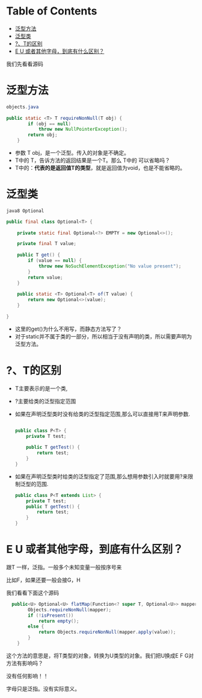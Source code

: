 # Table of Contents

* [泛型方法](#泛型方法)
* [泛型类](#泛型类)
* [?、T的区别](#t的区别)
* [E U 或者其他字母，到底有什么区别？](#e-u-或者其他字母到底有什么区别)


我们先看看源码



# 泛型方法



```java
objects.java
   
public static <T> T requireNonNull(T obj) {
        if (obj == null)
            throw new NullPointerException();
        return obj;
    }
```

+ 参数 T obj，是一个泛型。传入的对象是不确定。
+ <T> T中的 T，告诉方法的返回结果是一个T。那么<T> T中的<T> 可以省略吗？
+ <T> T中的<T>：**代表的是返回值T的类型**，就是返回值为void，也是不能省略的。



# 泛型类

```java
java8 Optional

public final class Optional<T> {
 
    private static final Optional<?> EMPTY = new Optional<>();

    private final T value;
    
    public T get() {
        if (value == null) {
            throw new NoSuchElementException("No value present");
        }
        return value;
    }
    
    public static <T> Optional<T> of(T value) {
        return new Optional<>(value);
    }
    
}
```

+ 这里的get()为什么不用写<T>，而静态方法写了？
+ 对于static并不属于类的一部分，所以相当于没有声明<T>的类，所以需要声明为泛型方法。



# ?、T的区别

+ T主要表示的是一个类,
+ ?主要给类的泛型指定范围

+ 如果在声明泛型类时没有给类的泛型指定范围,那么可以直接用T来声明参数.

  ```java
  
  public class P<T> {
      private T test;
   
      public T getTest() {
          return test;
      }
  }
  ```

  

+ 如果在声明泛型类时给类的泛型指定了范围,那么想用参数引入时就要用?来限制泛型的范围.

  ```java
  public class P<T extends List> {
      private T test;
      public T getTest() {
          return test;
      }
  }
  ```



# E U 或者其他字母，到底有什么区别？

跟T 一样，泛指。一般多个未知变量一般按序号来

比如F，如果还要一般会接G，H

我们看看下面这个源码

```java
  public<U> Optional<U> flatMap(Function<? super T, Optional<U>> mapper) {
        Objects.requireNonNull(mapper);
        if (!isPresent())
            return empty();
        else {
            return Objects.requireNonNull(mapper.apply(value));
        }
    }
```

这个方法的意思是，将T类型的对象，转换为U类型的对象。我们把U换成E F G对方法有影响吗？

没有任何影响！！

字母只是泛指。没有实际意义。
